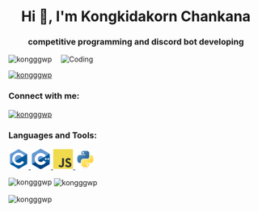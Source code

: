 <h1 align="center">Hi 👋, I'm Kongkidakorn Chankana</h1>
<h3 align="center">competitive programming and discord bot developing</h3>
<img align="right" alt="Coding" width="400" src="https://raw.githubusercontent.com/gist/Chuncheonian/0b458eb00f72d648e65d69ab08ca16b8/raw/91dfc8ec23b03cae760d6635d397aaf879f51c16/shiba.gif">
<p align="left"> <img src="https://komarev.com/ghpvc/?username=kongggwp&label=Profile%20views&color=0e75b6&style=flat" alt="kongggwp" /> </p>

<p align="left"> <a href="https://github.com/ryo-ma/github-profile-trophy"><img src="https://github-profile-trophy.vercel.app/?username=kongggwp" alt="kongggwp" /></a> </p>

<h3 align="left">Connect with me:</h3>
<p align="left">
<a href="https://instagram.com/kongggwp" target="blank"><img align="center" src="https://raw.githubusercontent.com/rahuldkjain/github-profile-readme-generator/master/src/images/icons/Social/instagram.svg" alt="kongggwp" height="30" width="40" /></a>
</p>

<h3 align="left">Languages and Tools:</h3>
<p align="left"> <a href="https://www.cprogramming.com/" target="_blank" rel="noreferrer"> <img src="https://raw.githubusercontent.com/devicons/devicon/master/icons/c/c-original.svg" alt="c" width="40" height="40"/> </a> <a href="https://www.w3schools.com/cpp/" target="_blank" rel="noreferrer"> <img src="https://raw.githubusercontent.com/devicons/devicon/master/icons/cplusplus/cplusplus-original.svg" alt="cplusplus" width="40" height="40"/> </a> <a href="https://developer.mozilla.org/en-US/docs/Web/JavaScript" target="_blank" rel="noreferrer"> <img src="https://raw.githubusercontent.com/devicons/devicon/master/icons/javascript/javascript-original.svg" alt="javascript" width="40" height="40"/> </a> <a href="https://www.python.org" target="_blank" rel="noreferrer"> <img src="https://raw.githubusercontent.com/devicons/devicon/master/icons/python/python-original.svg" alt="python" width="40" height="40"/> </a> </p>

<p><img align="left" src="https://github-readme-stats.vercel.app/api/top-langs?username=kongggwp&show_icons=true&locale=en&layout=compact" alt="kongggwp" /></p>

<p>&nbsp;<img align="center" src="https://github-readme-stats.vercel.app/api?username=kongggwp&show_icons=true&locale=en" alt="kongggwp" /></p>

<p><img align="center" src="https://github-readme-streak-stats.herokuapp.com/?user=kongggwp&" alt="kongggwp" /></p>
